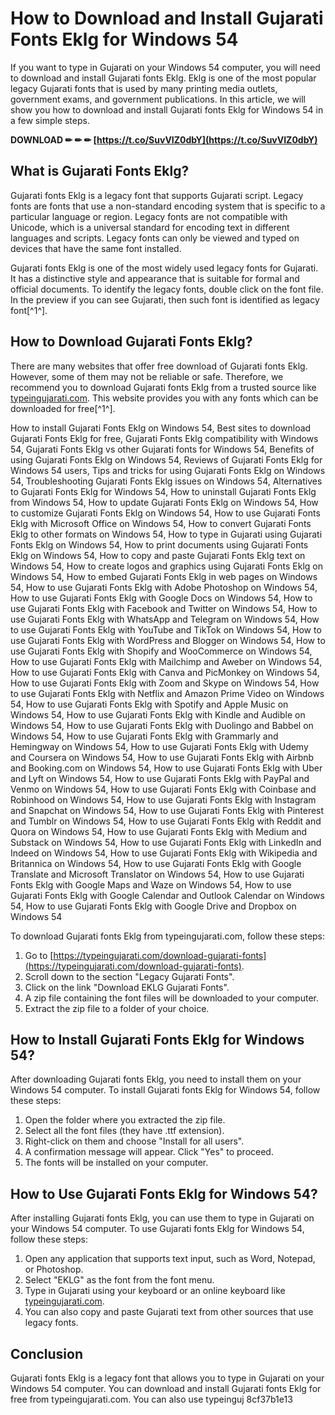
 
# How to Download and Install Gujarati Fonts Eklg for Windows 54
 
If you want to type in Gujarati on your Windows 54 computer, you will need to download and install Gujarati fonts Eklg. Eklg is one of the most popular legacy Gujarati fonts that is used by many printing media outlets, government exams, and government publications. In this article, we will show you how to download and install Gujarati fonts Eklg for Windows 54 in a few simple steps.
 
**DOWNLOAD ✏ ✏ ✏ [https://t.co/SuvVIZ0dbY](https://t.co/SuvVIZ0dbY)**


 
## What is Gujarati Fonts Eklg?
 
Gujarati fonts Eklg is a legacy font that supports Gujarati script. Legacy fonts are fonts that use a non-standard encoding system that is specific to a particular language or region. Legacy fonts are not compatible with Unicode, which is a universal standard for encoding text in different languages and scripts. Legacy fonts can only be viewed and typed on devices that have the same font installed.
 
Gujarati fonts Eklg is one of the most widely used legacy fonts for Gujarati. It has a distinctive style and appearance that is suitable for formal and official documents. To identify the legacy fonts, double click on the font file. In the preview if you can see Gujarati, then such font is identified as legacy font[^1^].
 
## How to Download Gujarati Fonts Eklg?
 
There are many websites that offer free download of Gujarati fonts Eklg. However, some of them may not be reliable or safe. Therefore, we recommend you to download Gujarati fonts Eklg from a trusted source like [typeingujarati.com](https://typeingujarati.com/download-gujarati-fonts). This website provides you with any fonts which can be downloaded for free[^1^].
 
How to install Gujarati Fonts Eklg on Windows 54,  Best sites to download Gujarati Fonts Eklg for free,  Gujarati Fonts Eklg compatibility with Windows 54,  Gujarati Fonts Eklg vs other Gujarati fonts for Windows 54,  Benefits of using Gujarati Fonts Eklg on Windows 54,  Reviews of Gujarati Fonts Eklg for Windows 54 users,  Tips and tricks for using Gujarati Fonts Eklg on Windows 54,  Troubleshooting Gujarati Fonts Eklg issues on Windows 54,  Alternatives to Gujarati Fonts Eklg for Windows 54,  How to uninstall Gujarati Fonts Eklg from Windows 54,  How to update Gujarati Fonts Eklg on Windows 54,  How to customize Gujarati Fonts Eklg on Windows 54,  How to use Gujarati Fonts Eklg with Microsoft Office on Windows 54,  How to convert Gujarati Fonts Eklg to other formats on Windows 54,  How to type in Gujarati using Gujarati Fonts Eklg on Windows 54,  How to print documents using Gujarati Fonts Eklg on Windows 54,  How to copy and paste Gujarati Fonts Eklg text on Windows 54,  How to create logos and graphics using Gujarati Fonts Eklg on Windows 54,  How to embed Gujarati Fonts Eklg in web pages on Windows 54,  How to use Gujarati Fonts Eklg with Adobe Photoshop on Windows 54,  How to use Gujarati Fonts Eklg with Google Docs on Windows 54,  How to use Gujarati Fonts Eklg with Facebook and Twitter on Windows 54,  How to use Gujarati Fonts Eklg with WhatsApp and Telegram on Windows 54,  How to use Gujarati Fonts Eklg with YouTube and TikTok on Windows 54,  How to use Gujarati Fonts Eklg with WordPress and Blogger on Windows 54,  How to use Gujarati Fonts Eklg with Shopify and WooCommerce on Windows 54,  How to use Gujarati Fonts Eklg with Mailchimp and Aweber on Windows 54,  How to use Gujarati Fonts Eklg with Canva and PicMonkey on Windows 54,  How to use Gujarati Fonts Eklg with Zoom and Skype on Windows 54,  How to use Gujarati Fonts Eklg with Netflix and Amazon Prime Video on Windows 54,  How to use Gujarati Fonts Eklg with Spotify and Apple Music on Windows 54,  How to use Gujarati Fonts Eklg with Kindle and Audible on Windows 54,  How to use Gujarati Fonts Eklg with Duolingo and Babbel on Windows 54,  How to use Gujarati Fonts Eklg with Grammarly and Hemingway on Windows 54,  How to use Gujarati Fonts Eklg with Udemy and Coursera on Windows 54,  How to use Gujarati Fonts Eklg with Airbnb and Booking.com on Windows 54,  How to use Gujarati Fonts Eklg with Uber and Lyft on Windows 54,  How to use Gujarati Fonts Eklg with PayPal and Venmo on Windows 54,  How to use Gujarati Fonts Eklg with Coinbase and Robinhood on Windows 54,  How to use Gujarati Fonts Eklg with Instagram and Snapchat on Windows 54,  How to use Gujarati Fonts Eklg with Pinterest and Tumblr on Windows 54,  How to use Gujarati Fonts Eklg with Reddit and Quora on Windows 54,  How to use Gujarati Fonts Eklg with Medium and Substack on Windows 54,  How to use Gujarati Fonts Eklg with LinkedIn and Indeed on Windows 54,  How to use Gujarati Fonts Eklg with Wikipedia and Britannica on Windows 54,  How to use Gujarati Fonts Eklg with Google Translate and Microsoft Translator on Windows 54,  How to use Gujarati Fonts Eklg with Google Maps and Waze on Windows 54,  How to use Gujarati Fonts Eklg with Google Calendar and Outlook Calendar on Windows 54,  How to use Gujarati Fonts Eklg with Google Drive and Dropbox on Windows 54
 
To download Gujarati fonts Eklg from typeingujarati.com, follow these steps:
 
1. Go to [https://typeingujarati.com/download-gujarati-fonts](https://typeingujarati.com/download-gujarati-fonts).
2. Scroll down to the section "Legacy Gujarati Fonts".
3. Click on the link "Download EKLG Gujarati Fonts".
4. A zip file containing the font files will be downloaded to your computer.
5. Extract the zip file to a folder of your choice.

## How to Install Gujarati Fonts Eklg for Windows 54?
 
After downloading Gujarati fonts Eklg, you need to install them on your Windows 54 computer. To install Gujarati fonts Eklg for Windows 54, follow these steps:

1. Open the folder where you extracted the zip file.
2. Select all the font files (they have .ttf extension).
3. Right-click on them and choose "Install for all users".
4. A confirmation message will appear. Click "Yes" to proceed.
5. The fonts will be installed on your computer.

## How to Use Gujarati Fonts Eklg for Windows 54?
 
After installing Gujarati fonts Eklg, you can use them to type in Gujarati on your Windows 54 computer. To use Gujarati fonts Eklg for Windows 54, follow these steps:

1. Open any application that supports text input, such as Word, Notepad, or Photoshop.
2. Select "EKLG" as the font from the font menu.
3. Type in Gujarati using your keyboard or an online keyboard like [typeingujarati.com](https://typeingujarati.com).
4. You can also copy and paste Gujarati text from other sources that use legacy fonts.

## Conclusion
 
Gujarati fonts Eklg is a legacy font that allows you to type in Gujarati on your Windows 54 computer. You can download and install Gujarati fonts Eklg for free from typeingujarati.com. You can also use typeinguj
 8cf37b1e13
 
